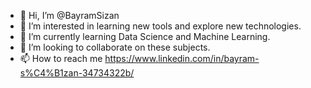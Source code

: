 - 👋 Hi, I’m @BayramSizan
- 👀 I’m interested in learning new tools and explore new technologies.
- 🌱 I’m currently learning Data Science and Machine Learning.
- 💞️ I’m looking to collaborate on these subjects.
- 📫 How to reach me https://www.linkedin.com/in/bayram-s%C4%B1zan-34734322b/

<!---
BayramSizan/BayramSizan is a ✨ special ✨ repository because its `README.md` (this file) appears on your GitHub profile.
You can click the Preview link to take a look at your changes.
--->
